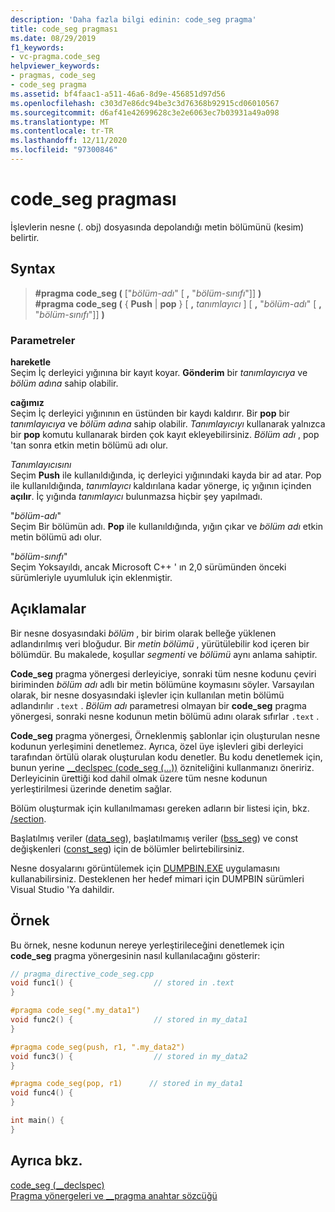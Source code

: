 ```yaml
---
description: 'Daha fazla bilgi edinin: code_seg pragma'
title: code_seg pragması
ms.date: 08/29/2019
f1_keywords:
- vc-pragma.code_seg
helpviewer_keywords:
- pragmas, code_seg
- code_seg pragma
ms.assetid: bf4faac1-a511-46a6-8d9e-456851d97d56
ms.openlocfilehash: c303d7e86dc94be3c3d76368b92915cd06010567
ms.sourcegitcommit: d6af41e42699628c3e2e6063ec7b03931a49a098
ms.translationtype: MT
ms.contentlocale: tr-TR
ms.lasthandoff: 12/11/2020
ms.locfileid: "97300846"
---
```

# <a name="code_seg-pragma"></a>code_seg pragması

İşlevlerin nesne (. obj) dosyasında depolandığı metin bölümünü (kesim) belirtir.

## <a name="syntax"></a>Syntax

> **#pragma code_seg (** ["*bölüm-adı*" [ **,** "*bölüm-sınıfı*"]] **)**\
> **#pragma code_seg (** { **Push**  |  **pop** } [ **,** *tanımlayıcı* ] [ **,** "*bölüm-adı*" [ **,** "*bölüm-sınıfı*"]] **)**

### <a name="parameters"></a>Parametreler

**hareketle**\
Seçim İç derleyici yığınına bir kayıt koyar. **Gönderim** bir *tanımlayıcıya* ve *bölüm adına* sahip olabilir.

**cağımız**\
Seçim İç derleyici yığınının en üstünden bir kaydı kaldırır. Bir **pop** bir *tanımlayıcıya* ve *bölüm adına* sahip olabilir. *Tanımlayıcıyı* kullanarak yalnızca bir **pop** komutu kullanarak birden çok kayıt ekleyebilirsiniz. *Bölüm adı* , pop 'tan sonra etkin metin bölümü adı olur.

*Tanımlayıcısını*\
Seçim **Push** ile kullanıldığında, iç derleyici yığınındaki kayda bir ad atar. Pop ile kullanıldığında, *tanımlayıcı* kaldırılana kadar yönerge, iç yığının içinden **açılır**. İç yığında *tanımlayıcı* bulunmazsa hiçbir şey yapılmadı.

"*bölüm-adı*" \
Seçim Bir bölümün adı. **Pop** ile kullanıldığında, yığın çıkar ve *bölüm adı* etkin metin bölümü adı olur.

"*bölüm-sınıfı*" \
Seçim Yoksayıldı, ancak Microsoft C++ ' ın 2,0 sürümünden önceki sürümleriyle uyumluluk için eklenmiştir.

## <a name="remarks"></a>Açıklamalar

Bir nesne dosyasındaki *bölüm* , bir birim olarak belleğe yüklenen adlandırılmış veri bloğudur. Bir *metin bölümü* , yürütülebilir kod içeren bir bölümdür. Bu makalede, koşullar *segmenti* ve *bölümü* aynı anlama sahiptir.

**Code_seg** pragma yönergesi derleyiciye, sonraki tüm nesne kodunu çeviri biriminden *bölüm adı* adlı bir metin bölümüne koymasını söyler. Varsayılan olarak, bir nesne dosyasındaki işlevler için kullanılan metin bölümü adlandırılır `.text` . *Bölüm adı* parametresi olmayan bir **code_seg** pragma yönergesi, sonraki nesne kodunun metin bölümü adını olarak sıfırlar `.text` .

**Code_seg** pragma yönergesi, Örneklenmiş şablonlar için oluşturulan nesne kodunun yerleşimini denetlemez. Ayrıca, özel üye işlevleri gibi derleyici tarafından örtülü olarak oluşturulan kodu denetler. Bu kodu denetlemek için, bunun yerine [__declspec (code_seg (...))](../cpp/code-seg-declspec.md) özniteliğini kullanmanızı öneririz. Derleyicinin ürettiği kod dahil olmak üzere tüm nesne kodunun yerleştirilmesi üzerinde denetim sağlar.

Bölüm oluşturmak için kullanılmaması gereken adların bir listesi için, bkz. [/section](../build/reference/section-specify-section-attributes.md).

Başlatılmış veriler ([data_seg](../preprocessor/data-seg.md)), başlatılmamış veriler ([bss_seg](../preprocessor/bss-seg.md)) ve const değişkenleri ([const_seg](../preprocessor/const-seg.md)) için de bölümler belirtebilirsiniz.

Nesne dosyalarını görüntülemek için [DUMPBIN.EXE](../build/reference/dumpbin-command-line.md) uygulamasını kullanabilirsiniz. Desteklenen her hedef mimari için DUMPBIN sürümleri Visual Studio 'Ya dahildir.

## <a name="example"></a>Örnek

Bu örnek, nesne kodunun nereye yerleştirileceğini denetlemek için **code_seg** pragma yönergesinin nasıl kullanılacağını gösterir:

```cpp
// pragma_directive_code_seg.cpp
void func1() {                  // stored in .text
}

#pragma code_seg(".my_data1")
void func2() {                  // stored in my_data1
}

#pragma code_seg(push, r1, ".my_data2")
void func3() {                  // stored in my_data2
}

#pragma code_seg(pop, r1)      // stored in my_data1
void func4() {
}

int main() {
}
```

## <a name="see-also"></a>Ayrıca bkz.

[code_seg (__declspec)](../cpp/code-seg-declspec.md)\
[Pragma yönergeleri ve __pragma anahtar sözcüğü](../preprocessor/pragma-directives-and-the-pragma-keyword.md)
